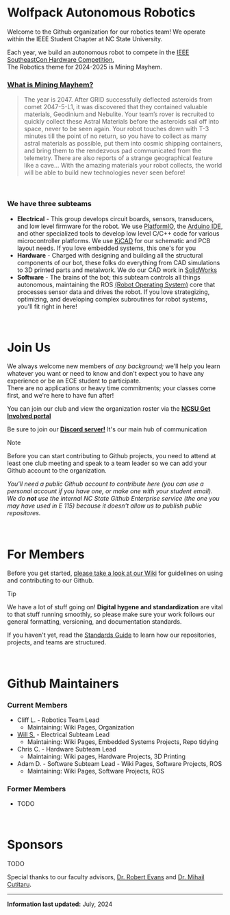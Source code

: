 # Wolfpack Autonomous Robotics
Welcome to the Github organization for our robotics team! We operate within the IEEE Student Chapter at NC State University. 

Each year, we build an autonomous robot to compete in the [IEEE SoutheastCon Hardware Competition.](https://ieeesoutheastcon.org/student-competitions/) <br>
The Robotics theme for 2024-2025 is Mining Mayhem.<br>
### [What is Mining Mayhem?](https://youtu.be/E4D38Sqh8mc?si=1XJk3j9jjeHyAKys)
> The year is 2047. After GRID successfully deflected asteroids from comet 2047-5-L1, it was discovered that they contained valuable materials, Geodinium and Nebulite. Your team’s rover is recruited to quickly collect these Astral Materials before the asteroids sail off into space, never to be seen again. Your robot touches down with T-3 minutes till the point of no return, so you have to collect as many astral materials as possible, put them into cosmic shipping containers, and bring them to the rendezvous pad communicated from the telemetry. There are also reports of a strange geographical feature like a cave… With the amazing materials your robot collects, the world will be able to build new technologies never seen before!

<br>

### We have three subteams
* **Electrical** - This group develops circuit boards, sensors, transducers, and low level firmware for the robot. We use [PlatformIO](https://platformio.org/), the [Arduino IDE](https://www.arduino.cc/en/software), and other specialized tools to develop low level C/C++ code for various microcontroller platforms. We use [KiCAD](https://www.kicad.org/) for our schematic and PCB layout needs. If you love embedded systems, this one's for you
* **Hardware** - Charged with designing and building all the structural components of our bot, these folks do everything from CAD simulations to 3D printed parts and metalwork. We do our CAD work in [SolidWorks](https://www.solidworks.com/)
* **Software** - The brains of the bot; this subteam controls all things autonomous, maintaining the ROS [(Robot Operating System)](https://www.ros.org/) core that processes sensor data and drives the robot. If you love strategizing, optimizing, and developing complex subroutines for robot systems, you'll fit right in here!

<br>

# Join Us
We always welcome new members of *any background;* we'll help you learn whatever you want or need to know and don't expect you to have any experience or be an ECE student to participate. <br>
There are no applications or heavy time commitments; your classes come first, and we're here to have fun after!

You can join our club and view the organization roster via the **[NCSU Get Involved portal](https://getinvolved.ncsu.edu/organization/ieee)** 

Be sure to join our **[Discord server!](https://discord.gg/w67fRx7bdP)** It's our main hub of communication

> [!NOTE]
> Before you can start contributing to Github projects, you need to attend at least one club meeting and speak to a team leader so we can add your Github account to the organization.
> 
> *You'll need a public Github account to contribute here (you can use a personal account if you have one, or make one with your student email). We do **not** use the internal NC State Github Enterprise service (the one you may have used in E 115) because it doesn't allow us to publish public repositores.* 

<br>

# For Members
Before you get started, [please take a look at our Wiki](https://github.com/NCSU-IEEE-Robotics/Wiki/wiki) for guidelines on using and contributing to our Github.

> [!TIP]
> We have a lot of stuff going on! **Digital hygene and standardization** are vital to that stuff running smoothly, so please make sure your work follows our general formatting, versioning, and documentation standards.
>
> If you haven't yet, read the [Standards Guide](https://github.com/NCSU-IEEE-Robotics/Wiki/wiki/Standards-Guide) to learn how our repositories, projects, and teams are structured. 

<br>

# Github Maintainers
### Current Members
* Cliff L. - Robotics Team Lead
  - Maintaining: Wiki Pages, Organization
* [Will S.](https://github.com/WillsThingsNC) - Electrical Subteam Lead
  - Maintaining: Wiki Pages, Embedded Systems Projects, Repo tidying
* Chris C. - Hardware Subteam Lead
  - Maintaining: Wiki pages, Hardware Projects, 3D Printing
* Adam D. - Software Subteam Lead - Wiki Pages, Software Projects, ROS
  - Maintaining: Wiki Pages, Software Projects, ROS

### Former Members
* TODO

<br>
  
# Sponsors
TODO

Special thanks to our faculty advisors, [Dr. Robert Evans](https://ece.ncsu.edu/people/rjevans/) and [Dr. Mihail Cutitaru](https://ece.ncsu.edu/people/mcutita/).
___

**Information last updated:** July, 2024
